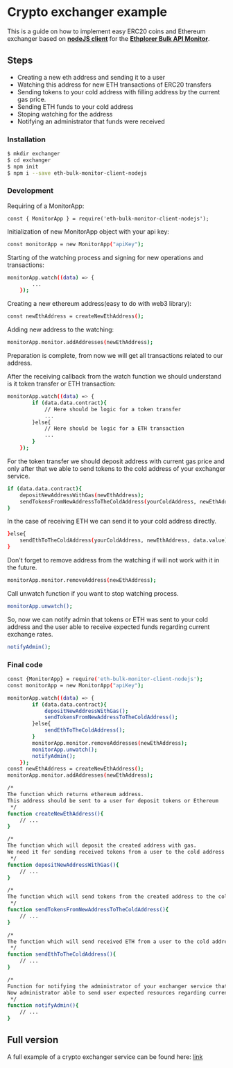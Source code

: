 # Crypto exchanger example

This is a guide on how to implement easy ERC20 coins and Ethereum exchanger based on **[nodeJS client](https://github.com/amilabs/eth-bulk-monitor-client-nodejs)** for the **[Ethplorer Bulk API Monitor](https://docs.ethplorer.io/monitor)**.

## Steps

  - Creating a new eth address and sending it to a user
  - Watching this address for new ETH transactions of ERC20 transfers
  - Sending tokens to your cold address with filling address by the current gas price.
  - Sending ETH funds to your cold address
  - Stoping watching for the address
  - Notifying an administrator that funds were received

### Installation

```sh
$ mkdir exchanger 
$ cd exchanger
$ npm init
$ npm i --save eth-bulk-monitor-client-nodejs
```


### Development

Requiring of a MonitorApp:
```
const { MonitorApp } = require('eth-bulk-monitor-client-nodejs');
```

Initialization of new MonitorApp object with your api key:
```sh
const monitorApp = new MonitorApp("apiKey");
```

Starting of the watching process and signing for new operations and transactions:
```sh
monitorApp.watch((data) => {
        ...
    });
```

Creating a new ethereum address(easy to do with web3 library):
```sh
const newEthAddress = createNewEthAddress();
```

Adding new address to the watching:
```sh
monitorApp.monitor.addAddresses(newEthAddress);
```
Preparation is complete, from now we will get all transactions related to our address.

After the receiving callback from the watch function we should understand is it token transfer or ETH transaction:
```sh
monitorApp.watch((data) => {
        if (data.data.contract){
            // Here should be logic for a token transfer
            ...
        }else{
            // Here should be logic for a ETH transaction
            ...
        }
    });
```

For the token transfer we should deposit address with current gas price and only after that we able to send tokens to the cold address of your exchanger service.
```sh
if (data.data.contract){
    depositNewAddressWithGas(newEthAddress);
    sendTokensFromNewAddressToTheColdAddress(yourColdAddress, newEthAddress, data.value);
}
```

In the case of receiving ETH we can send it to your cold address directly.
```sh
}else{
    sendEthToTheColdAddress(yourColdAddress, newEthAddress, data.value);
}
```

Don't forget to remove address from the watching if will not work with it in the future.
```sh
monitorApp.monitor.removeAddress(newEthAddress);
```

Call unwatch function if you want to stop watching process.
```sh
monitorApp.unwatch();
```

So, now we can notify admin that tokens or ETH was sent to your cold address and the user able to receive expected funds regarding current exchange rates.

```sh
notifyAdmin();
```

### Final code
```sh
const {MonitorApp} = require('eth-bulk-monitor-client-nodejs');
const monitorApp = new MonitorApp("apiKey");

monitorApp.watch((data) => {
        if (data.data.contract){
            depositNewAddressWithGas();
            sendTokensFromNewAddressToTheColdAddress();
        }else{
            sendEthToTheColdAddress();
        }
        monitorApp.monitor.removeAddresses(newEthAddress);
        monitorApp.unwatch();
        notifyAdmin();
    });
const newEthAddress = createNewEthAddress();
monitorApp.monitor.addAddresses(newEthAddress);

/*
The function which returns ethereum address.
This address should be sent to a user for deposit tokens or Ethereum
 */
function createNewEthAddress(){
    // ...
}

/*
The function which will deposit the created address with gas.
We need it for sending received tokens from a user to the cold address of your exchanger service.
 */
function depositNewAddressWithGas(){
    // ...
}

/*
The function which will send tokens from the created address to the cold address of your exchanger service.
 */
function sendTokensFromNewAddressToTheColdAddress(){
    // ...
}

/*
The function which will send received ETH from a user to the cold address of your exchanger service.
 */
function sendEthToTheColdAddress(){
    // ...
}

/*
Function for notifying the administrator of your exchanger service that tokens or ETH received on your cold address.
Now administrator able to send user expected resources regarding current exchange rate.
 */
function notifyAdmin(){
    // ...
}
```


## Full version
A full example of a crypto exchanger service can be found here: [link](https://github.com/amilabs/crypto-exchanger/tree/main/example)
